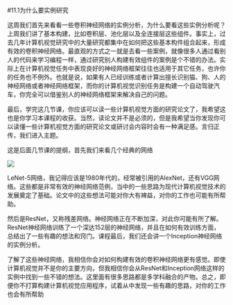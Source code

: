 #11.1为什么要实例研究

这周我们首先来看看一些卷积神经网络的实例分析，为什么要看这些实例分析呢？上周我们讲了基本构建，比如卷积层、池化层以及全连接层这些组件。事实上，过去几年计算机视觉研究中的大量研究都集中在如何把这些基本构件组合起来，形成有效的卷积神经网络。最直观的方式之一就是去看一些案例，就像很多人通过看别人的代码来学习编程一样，通过研究别人构建有效组件的案例是个不错的办法。实际上在计算机视觉任务中表现良好的神经网络框架往往也适用于其它任务，也许你的任务也不例外。也就是说，如果有人已经训练或者计算出擅长识别猫、狗、人的神经网络或者神经网络框架，而你的计算机视觉识别任务是构建一个自动驾驶汽车，你完全可以借鉴别人的神经网络框架来解决自己的问题。

最后，学完这几节课，你应该可以读一些计算机视觉方面的研究论文了，我希望这也是你学习本课程的收获。当然，读论文并不是必须的，但是我希望当你发现你可以读懂一些计算机视觉方面的研究论文或研讨会内容时会有一种满足感。言归正传，我们进入主题。

这是后面几节课的提纲，首先我们来看几个经典的网络


![](https://cdn.jsdelivr.net/gh/tj-messi/picture/20241002210539.png)

LeNet-5网络，我记得应该是1980年代的，经常被引用的AlexNet，还有VGG网络。这些都是非常有效的神经网络范例，当中的一些思路为现代计算机视觉技术的发展奠定了基础。论文中的这些想法可能对你大有裨益，对你的工作也可能有所帮助。

然后是ResNet，又称残差网络。神经网络正在不断加深，对此你可能有所了解。ResNet神经网络训练了一个深达152层的神经网络，并且在如何有效训练方面，总结出了一些有趣的想法和窍门。课程最后，我们还会讲一个Inception神经网络的实例分析。

了解了这些神经网络，我相信你会对如何构建有效的卷积神经网络更有感觉。即使计算机视觉并不是你的主要方向，但我相信你会从ResNet和Inception网络这样的实例中找到一些不错的想法。这里面有很多思路都是多学科融合的产物。总之，即便你不打算构建计算机视觉应用程序，试着从中发现一些有趣的思路，对你的工作也会有所帮助
